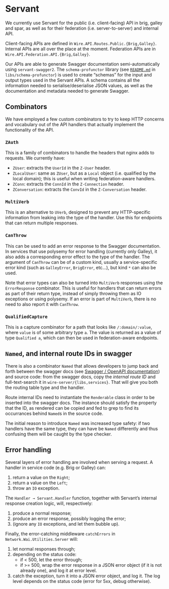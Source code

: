 # Servant

We currently use Servant for the public (i.e. client-facing) API in brig, galley and spar, as well as for their federation (i.e. server-to-server) and internal API.

Client-facing APIs are defined in `Wire.API.Routes.Public.{Brig,Galley}`. Internal APIs are all over the place at the moment. Federation APIs are in `Wire.API.Federation.API.{Brig,Galley}`.

Our APIs are able to generate Swagger documentation semi-automatically using `servant-swagger2`. The `schema-profunctor` library (see [`README.md`](https://github.com/wireapp/wire-server/blob/develop/libs/schema-profunctor/README.md) in `libs/schema-profunctor`) is used to create “schemas” for the input and output types used in the Servant APIs. A schema contains all the information needed to serialise/deserialise JSON values, as well as the documentation and metadata needed to generate Swagger.

## Combinators

We have employed a few custom combinators to try to keep HTTP concerns and vocabulary out of the API handlers that actually implement the functionality of the API.

### `ZAuth`

This is a family of combinators to handle the headers that nginx adds to requests. We currently have:

- `ZUser`: extracts the `UserId` in the `Z-User` header.
- `ZLocalUser`: same as `ZUser`, but as a `Local` object (i.e. qualified by the local domain); this is useful when writing federation-aware handlers.
- `ZConn`: extracts the `ConnId` in the `Z-Connection` header.
- `ZConversation`: extracts the `ConvId` in the `Z-Conversation` header.

### `MultiVerb`

This is an alternative to `UVerb`, designed to prevent any HTTP-specific information from leaking into the type of the handler. Use this for endpoints that can return multiple responses.

### `CanThrow`

This can be used to add an error response to the Swagger documentation. In services that use polysemy for error handling (currently only Galley), it also adds a corresponding error effect to the type of the handler. The argument of `CanThrow` can be of a custom kind, usually a service-specific error kind (such as `GalleyError`, `BrigError`, etc…), but kind `*` can also be used.

Note that error types can also be turned into `MultiVerb` responses using the `ErrorResponse` combinator. This is useful for handlers that can return errors as part of their return type, instead of simply throwing them as IO exceptions or using polysemy. If an error is part of `MultiVerb`, there is no need to also report it with `CanThrow`.

### `QualifiedCapture`

This is a capture combinator for a path that looks like `/:domain/:value`, where `value` is of some arbitrary type `a`. The value is returned as a value of type `Qualified a`, which can then be used in federation-aware endpoints.

<a id="named-and-internal-route-ids"></a>

## `Named`, and internal route IDs in swagger

There is also a combinator `Named` that allows developers to jump back
and forth between the swagger docs (see [Swagger / OpenAPI documentation](../../understand/api-client-perspective/swagger.md#swagger-api-docs)) and
source code: from the swagger docs, copy the *internal route ID* and
full-text-search it in `wire-server/{libs,services}`.  That will give
you both the routing table type and the handler.

Route internal IDs need to instantiate the `Renderable` class in order
to be inserted into the swagger docs.  The instance should satisfy the
property that the ID, as rendered can be copied and fed to grep to
find its occurrances behind `Named`s in the source code.

The initial reason to introduce `Named` was increased type safety: if
two handlers have the same type, they can have be `Named` differently
and thus confusing them will be caught by the type checker.

## Error handling

Several layers of error handling are involved when serving a request. A handler in service code (e.g. Brig or Galley) can:

1. return a value on the `Right`;
2. return a value on the `Left`;
3. throw an `IO` exception.

The `Handler → Servant.Handler` function, together with Servant’s internal response creation logic, will, respectively:

1. produce a normal response;
2. produce an error response, possibly logging the error;
3. (ignore any `IO` exceptions, and let them bubble up).

Finally, the error-catching middleware `catchErrors` in `Network.Wai.Utilities.Server` will:

1. let normal responses through;
2. depending on the status code:
   - if < 500, let the error through;
   - if >= 500, wrap the error response in a JSON error object (if it is not already
     one), and log it at error level.
3. catch the exception, turn it into a JSON error object, and log it. The
   log level depends on the status code (error for 5xx, debug otherwise).
